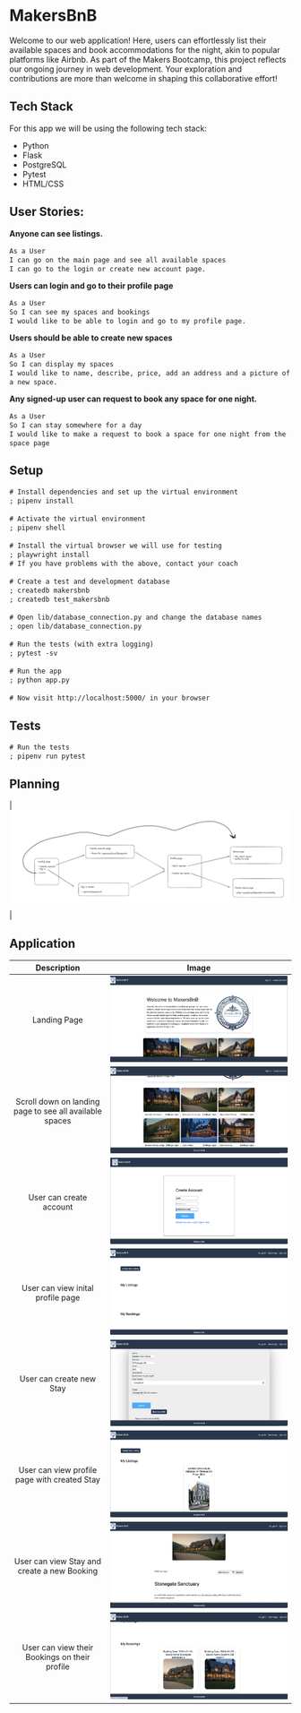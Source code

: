 # MakersBnB 

Welcome to our web application! Here, users can effortlessly list their available spaces and book accommodations for the night, akin to popular platforms like Airbnb. As part of the Makers Bootcamp, this project reflects our ongoing journey in web development. Your exploration and contributions are more than welcome in shaping this collaborative effort!

## Tech Stack
For this app we will be using the following tech stack:
- Python
- Flask
- PostgreSQL
- Pytest
- HTML/CSS

## User Stories:

**Anyone can see listings.**
~~~~
As a User
I can go on the main page and see all available spaces
I can go to the login or create new account page.
~~~~
**Users can login and go to their profile page**
~~~~
As a User
So I can see my spaces and bookings
I would like to be able to login and go to my profile page.
~~~~
**Users should be able to create new spaces**
~~~~
As a User
So I can display my spaces
I would like to name, describe, price, add an address and a picture of a new space.
~~~~
**Any signed-up user can request to book any space for one night.**
~~~~
As a User
So I can stay somewhere for a day
I would like to make a request to book a space for one night from the space page
~~~~


## Setup

```shell
# Install dependencies and set up the virtual environment
; pipenv install

# Activate the virtual environment
; pipenv shell

# Install the virtual browser we will use for testing
; playwright install
# If you have problems with the above, contact your coach

# Create a test and development database
; createdb makersbnb
; createdb test_makersbnb

# Open lib/database_connection.py and change the database names
; open lib/database_connection.py

# Run the tests (with extra logging)
; pytest -sv

# Run the app
; python app.py

# Now visit http://localhost:5000/ in your browser
```

## Tests

```
# Run the tests
; pipenv run pytest 
```

## Planning
| ![](static/images/plan-design.png)|



## Application

|   Description    |   Image    |
|:------------:|:----------------:|
|Landing Page| ![](static/images/landing-page.png)|
|Scroll down on landing page to see all available spaces| ![](static/images/landing-page2.png)|
|User can create account| ![](static/images/create-account.png)|
|User can view inital profile page| ![](static/images/initial-profile.png)|
|User can create new Stay| ![](static/images/create-space.png)|
|User can view profile page with created Stay| ![](static/images/profile-listing.png)|
|User can view Stay and create a new Booking| ![](static/images/space-page.png)|
|User can view their Bookings on their profile| ![](static/images/profile-bookings.png)|






